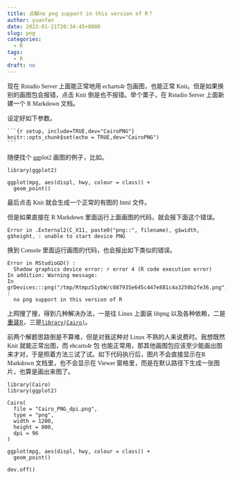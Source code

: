 ```yaml
---
title: 点解no png support in this version of R？
author: yuanfan
date: 2022-01-21T20:34:45+0800
slug: png
categories:
  - R
tags:
  - R
draft: no
---
```


<font face="微软雅黑">

<!--more-->


现在 Rstudio Server 上面能正常地用 echarts4r 包画图，也能正常 Knit。但是如果换别的画图包会报错，点击 Knit 倒是也不报错。举个栗子，在 Rstudio Server 上面新建一个 R Markdown 文档。

设定好如下参数。

````
```{r setup, include=TRUE,dev="CairoPNG"}
knitr::opts_chunk$set(echo = TRUE,dev="CairoPNG")
```
````

随便找个 ggplot2 画图的例子，比如。

```{r}
library(ggplot2)

ggplot(mpg, aes(displ, hwy, colour = class)) + 
  geom_point()
```

最后点击 Knit 就会生成一个正常的有图的 html 文件。

但是如果直接在 R Markdown 里面运行上面画图的代码，就会报下面这个错误。

```
Error in .External2(C_X11, paste0("png::", filename), g$width, g$height, : unable to start device PNG
```

换到 Console 里面运行画图的代码，也会报出如下类似的错误。

```
Error in RStudioGD() : 
  Shadow graphics device error: r error 4 (R code execution error)
In addition: Warning message:
In grDevices:::png("/tmp/Rtmpz51ybW/c087935e645c447e881c4a3250b2fe36.png",  :
  no png support in this version of R
```

上网搜了搜，得到几种解决办法，一是往 Linux 上面装 libpng 以及各种依赖，二是[重装R](https://d.cosx.org/d/157754-rstudio-linux-no-png-support-in-this-version-of-r)，三是[`library(Cairo)`](https://www.r-bloggers.com/2013/02/exporting-nice-plots-in-r/)。

前两个解题思路倒是不算难，但是对我这种对 Linux 不熟的人来说费时。我想既然 Knit 就能正常出图，而 ehcarts4r 包 也能正常用，那其他画图包应该至少能画出图来才对，于是照着方法三试了试。如下代码执行后，图片不会直接显示在R Markdown 文档里，也不会显示在 Viewer 窗格里，而是在默认路径下生成一张图片，也算是画出来图了。

```{r}
library(Cairo)
library(ggplot2)

Cairo(
  file = "Cairo_PNG_dpi.png",
  type = "png",
  width = 1200,
  height = 800,
  dpi = 96
)

ggplot(mpg, aes(displ, hwy, colour = class)) +
  geom_point()

dev.off()
```

